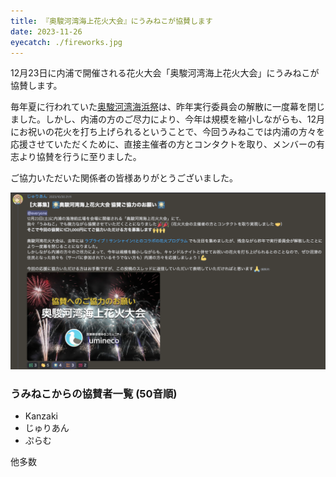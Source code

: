 ```yaml
---
title: 『奥駿河湾海上花火大会』にうみねこが協賛します
date: 2023-11-26
eyecatch: ./fireworks.jpg
---
```


12月23日に内浦で開催される花火大会「奥駿河湾海上花火大会」にうみねこが協賛します。

毎年夏に行われていた[奥駿河湾海浜祭](https://numazukanko.jp/event/40077)は、昨年実行委員会の解散に一度幕を閉じました。しかし、内浦の方のご尽力により、今年は規模を縮小しながらも、12月にお祝いの花火を打ち上げられるということで、今回うみねこでは内浦の方々を応援させていただくために、直接主催者の方とコンタクトを取り、メンバーの有志より協賛を行うに至りました。

ご協力いただいた関係者の皆様ありがとうございました。

![](screenshot.png)

### うみねこからの協賛者一覧 (50音順)

* Kanzaki
* じゅりあん
* ぷらむ

他多数
